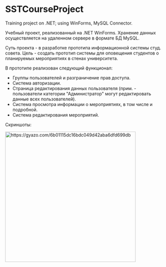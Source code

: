 # SSTCourseProject
Training project on .NET; using WinForms, MySQL Connector.

Учебный проект, реализованный на .NET WinForms. Хранение данных осуществляется на удаленном сервере в формате БД MySQL. 

Суть проекта - в разработке прототипа информационной системы студ. совета. Цель - создать прототип системы для оповещения студентов
о планируемых мероприятиях в стенах университета.

В прототипе реализован следующий функционал:
* Группы пользователей и разграничение прав доступа.
* Система авторизации.
* Страница редактирования данных пользователя (прим. - пользователи категории "Администратор" могут редактировать данные всех пользователей).
* Система просмотра информации о мероприятиях, в том числе и подробной.
* Система редактирования мероприятий. 

Скриншоты: 

<a href="https://gyazo.com/6b01115dc16bdc049d42aba6dfd699db"><img src="https://i.gyazo.com/6b01115dc16bdc049d42aba6dfd699db.png" alt="https://gyazo.com/6b01115dc16bdc049d42aba6dfd699db" width="417"/></a>

